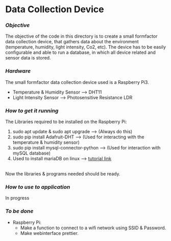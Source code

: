# Data Collection Device

### *Objective*
The objective of the code in this directory is to create a small formfactor data collection device, that gathers data about the environment (temperature, humidity, light intensity, Co2, etc). The device has to be easily configurable and able to run a database, in which all device related and sensor data is stored.


### *Hardware*
The small formfactor data collection device used is a Raspberry Pi3.
  - Temperature & Humidity Sensor --> DHT11
  - Light Intensity Sensor --> Photosensitive Resistance LDR


### *How to get it running*
The Libraries required to be installed on the Raspberry Pi:
1. sudo apt update & sudo apt upgrade --> (Always do this)
2. sudo pip install Adafruit-DHT --> (Used for interacting with the temperature & humidity sensor)
3. sudo pip install mysql-connector-python --> (Used for interaction with mySQL database)
4. Used to install mariaDB on linux --> [tutorial link](https://raspberrytips.com/install-mariadb-raspberry-pi/)

<br>
Now the libraries & programs needed should be ready.

### *How to use to application*
In progress


### *To be done*
- Raspberry Pi:
  * Make a function to connect to a wifi network using SSID & Password.
  * Make webinterface prettier.



